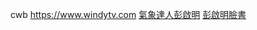 cwb
https://www.windytv.com
[氣象達人彭啟明](https://www.facebook.com/weatherrisk)
[彭啟明臉書](https://www.facebook.com/chiming.peng)
